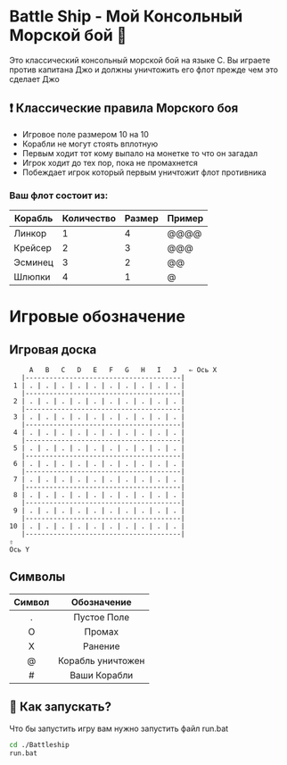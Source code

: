 # Battle Ship - Мой Консольный Морской бой 🚢

Это классический консольный морской бой на языке C.
Вы играете против капитана Джо и должны уничтожить его флот прежде чем это сделает Джо

## ❗ Классические правила Морского боя
- Игровое поле размером 10 на 10
- Корабли не могут стоять вплотную
- Первым ходит тот кому выпало на монетке то что он загадал
- Игрок ходит до тех пор, пока не промахнется
- Побеждает игрок который первым уничтожит флот противника

### Ваш флот состоит из:

| Корабль | Количество | Размер | Пример |
|---------|------------|--------|--------|
| Линкор  | 1          | 4      | @@@@   |
| Крейсер | 2          | 3      | @@@    |
| Эсминец | 3          | 2      | @@     |
| Шлюпки  | 4          | 1      | @      |

# Игровые обозначение
## Игровая доска
```
     A   B   C   D   E   F   G   H   I   J   ⇐ Ось X                               
   |---------------------------------------|                              
 1 | . | . | . | . | . | . | . | . | . | . |                              
   |---------------------------------------|                              
 2 | . | . | . | . | . | . | . | . | . | . |                              
   |---------------------------------------|                              
 3 | . | . | . | . | . | . | . | . | . | . |
   |---------------------------------------|
 4 | . | . | . | . | . | . | . | . | . | . |
   |---------------------------------------|
 5 | . | . | . | . | . | . | . | . | . | . |
   |---------------------------------------|
 6 | . | . | . | . | . | . | . | . | . | . |
   |---------------------------------------|
 7 | . | . | . | . | . | . | . | . | . | . |
   |---------------------------------------|
 8 | . | . | . | . | . | . | . | . | . | . |
   |---------------------------------------|
 9 | . | . | . | . | . | . | . | . | . | . |
   |---------------------------------------|
10 | . | . | . | . | . | . | . | . | . | . |
   |---------------------------------------|
⇧
Ось Y
```


## Символы
| Символ |    Обозначение     |
|:------:|:------------------:|
|   .    |    Пустое Поле     | 
|   O    |       Промах       | 
|   X    |      Ранение       | 
|   @    | Корабль уничтожен  | 
|   #    |    Ваши Корабли    | 


## 🔧 Как запускать?

Что бы запустить игру вам нужно запустить файл run.bat

```bash
cd ./Battleship
run.bat
```